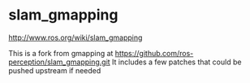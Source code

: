 # slam_gmapping
http://www.ros.org/wiki/slam_gmapping

This is a fork from gmapping at https://github.com/ros-perception/slam_gmapping.git 
It includes a few patches that could be pushed upstream if needed
